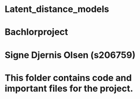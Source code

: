 # Latent_distance_models
# Bachlorproject
# Signe Djernis Olsen (s206759)

# This folder contains code and important files for the project.
